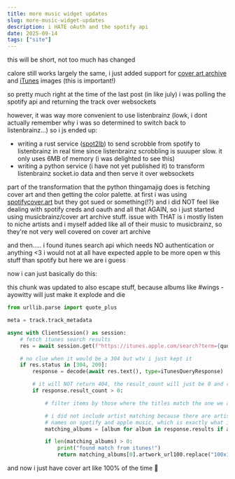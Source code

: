 ```yaml
---
title: more music widget updates
slug: more-music-widget-updates
description: i HATE oAuth and the spotify api
date: 2025-09-14
tags: ["site"]
---
```


this will be short, not too much has changed

calore still works largely the same, i just added support for [cover art archive](https://coverartarchive.org) and [iTunes](https://developer.apple.com/library/archive/documentation/AudioVideo/Conceptual/iTuneSearchAPI/index.html#//apple_ref/doc/uid/TP40017632-CH3-SW1) images (this is important!)

so pretty much right at the time of the last post (in like july) i was polling the spotify api and returning the track over websockets

however, it was way more convenient to use listenbrainz (lowk, i dont actually remember why i was so determined to switch back to listenbrainz...) so i js ended up:
- writing a rust service ([spot2lb](https://github.com/thrzl/spot2lb)) to send scrobble from spotify to listenbrainz in real time since listenbrainz scrobbling is suuuper slow. it only uses 6MB of memory (i was delighted to see this)
- writing a python service (i have not yet published it) to transform listenbrainz socket.io data and then serve it over websockets

part of the transformation that the python thingamajig does is fetching cover art and then getting the color palette. at first i was using [spotifycover.art](https://spotifycover.art) but they got sued or something(!?) and i did NOT feel like dealing with spotify creds and oauth and all that AGAIN, so i just started using musicbrainz/cover art archive stuff. issue with THAT is i mostly listen to niche artists and i myself added like all of their music to musicbrainz, so they're not very well covered on cover art archive

and then..... i found itunes search api which needs NO authentication or anything <3 i would not at all have expected apple to be more open w this stuff than spotify but here we are i guess

now i can just basically do this:

this chunk was updated to also escape stuff, because albums like #wings - ayowitty will just make it explode and die
```py
from urllib.parse import quote_plus

meta = track.track_metadata

async with ClientSession() as session:
    # fetch itunes search results
    res = await session.get(f"https://itunes.apple.com/search?term={quote_plus(meta.release_name)}+{quote_plus(meta.artist_name)}&country=US&entity=album")

    # no clue when it would be a 304 but wtv i just kept it
    if res.status in [304, 200]:
        response = decode(await res.text(), type=iTunesQueryResponse)

        # it will NOT return 404, the result_count will just be 0 and results will be empty
        if response.result_count > 0:

            # filter items by those where the titles match the one we already have.

            # i did not include artist matching because there are artists who go by diff
            # names on spotify and apple music, which is exactly what i'm bridging between
            matching_albums = [album for album in response.results if album.collection_name.replace(" - Single", "").replace(" - EP", "") == meta.release_name]

            if len(matching_albums) > 0:
                print("found match from itunes!")
                return matching_albums[0].artwork_url100.replace("100x100bb", "500x500bb")
```

and now i just have cover art like 100% of the time 🥹
